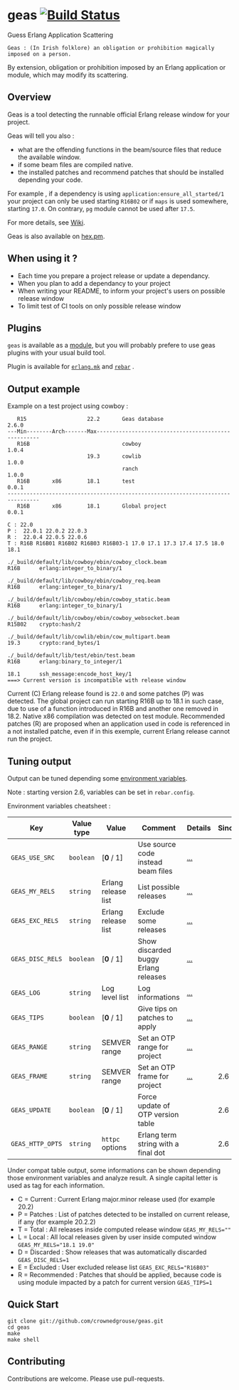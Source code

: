 # geas [![Build Status](https://travis-ci.org/crownedgrouse/geas.svg?branch=master)](https://travis-ci.org/crownedgrouse/geas) #

Guess Erlang Application Scattering

``Geas : (In Irish folklore) an obligation or prohibition magically imposed on a person.``

By extension, obligation or prohibition imposed by an Erlang application or module, which may modify its scattering.

## Overview ##

Geas is a tool detecting the runnable official Erlang release window for your project.

Geas will tell you also :

   - what are the offending functions in the beam/source files that reduce the available window.
   - if some beam files are compiled native.
   - the installed patches and recommend patches that should be installed depending your code.

For example , if a dependency is using ``application:ensure_all_started/1`` your project can only be used starting ``R16B02`` or if ``maps`` is used somewhere, starting ``17.0``. On contrary, ``pg`` module cannot be used after ``17.5``.

For more details, see [Wiki](https://github.com/crownedgrouse/geas/wiki).

Geas is also available on [hex.pm](https://hex.pm/packages/geas).

## When using it ? ##

- Each time you prepare a project release or update a dependancy.
- When you plan to add a dependancy to your project
- When writing your README, to inform your project's users on possible release window
- To limit test of CI tools on only possible release window

## Plugins ##

``geas`` is available as a [module](https://github.com/crownedgrouse/geas/wiki/Module-API), but you will probably prefere to use geas plugins with your usual build tool.

Plugin is available for [`erlang.mk`](https://github.com/crownedgrouse/geas/wiki/Erlang.mk-plugin) and [`rebar`](https://github.com/crownedgrouse/geas/wiki/Rebar-plugins) .

## Output example ##

Example on a test project using cowboy :

```
   R15                   22.2       Geas database                       2.6.0
---Min--------Arch-------Max----------------------------------------------------
   R16B                             cowboy                              1.0.4
                         19.3       cowlib                              1.0.0
                                    ranch                               1.0.0
   R16B       x86        18.1       test                                0.0.1
--------------------------------------------------------------------------------
   R16B       x86        18.1       Global project                      0.0.1

C : 22.0
P :  22.0.1 22.0.2 22.0.3
R :  22.0.4 22.0.5 22.0.6
T : R16B R16B01 R16B02 R16B03 R16B03-1 17.0 17.1 17.3 17.4 17.5 18.0 18.1

./_build/default/lib/cowboy/ebin/cowboy_clock.beam
R16B      erlang:integer_to_binary/1

./_build/default/lib/cowboy/ebin/cowboy_req.beam
R16B      erlang:integer_to_binary/1

./_build/default/lib/cowboy/ebin/cowboy_static.beam
R16B      erlang:integer_to_binary/1

./_build/default/lib/cowboy/ebin/cowboy_websocket.beam
R15B02    crypto:hash/2

./_build/default/lib/cowlib/ebin/cow_multipart.beam
19.3      crypto:rand_bytes/1

./_build/default/lib/test/ebin/test.beam
R16B      erlang:binary_to_integer/1

18.1      ssh_message:encode_host_key/1
===> Current version is incompatible with release window
```

Current (C) Erlang release found is `22.0` and some patches (P) was detected.
The global project can run starting R16B up to 18.1 in such case, due to use of a function introduced in R16B and another one removed in 18.2.
Native x86 compilation was detected on test module.
Recommended patches (R) are proposed when an application used in code is referenced in a not installed patche, even if in this exemple, current Erlang release cannot run the project.

## Tuning output ##

Output can be tuned depending some [environment variables](https://github.com/crownedgrouse/geas/wiki/Tuning-output).

Note : starting version 2.6, variables can be set in `rebar.config`. 

Environment variables cheatsheet :

**Key**          | **Value type** | **Value**             | **Comment**                           | **Details** | **Since** |
-----------------|----------------|-----------------------|---------------------------------------|-------------|--------|
`GEAS_USE_SRC`   | `boolean`      | [**0** / 1]           | Use source code instead beam files    | [...](https://github.com/crownedgrouse/geas/wiki/Tuning-output#using-source-code) | |
`GEAS_MY_RELS`   | `string`       | Erlang release list   | List possible releases                | [...](https://github.com/crownedgrouse/geas/wiki/Tuning-output#listing-possible-releases) | |
`GEAS_EXC_RELS`  | `string`       | Erlang release list   | Exclude some releases                 | [...](https://github.com/crownedgrouse/geas/wiki/Tuning-output#exclude-some-releases) | |
`GEAS_DISC_RELS` | `boolean`      | [**0** / 1]           | Show discarded buggy Erlang releases  | [...](https://github.com/crownedgrouse/geas/wiki/Tuning-output#discard-some-releases) | |
`GEAS_LOG`       | `string`       | Log level list        | Log informations                      | [...](https://github.com/crownedgrouse/geas/wiki/Tuning-output#log-informations) | |
`GEAS_TIPS`      | `boolean`      | [**0** / 1]           | Give tips on patches to apply         | [...](https://github.com/crownedgrouse/geas/wiki/Tuning-output#tips) | |
`GEAS_RANGE`     | `string`       | SEMVER range          | Set an OTP range for project          | [...](https://github.com/crownedgrouse/geas/wiki/SEMVER-range-and-frame) | |
`GEAS_FRAME`     | `string`       | SEMVER range          | Set an OTP frame for project          | [...](https://github.com/crownedgrouse/geas/wiki/SEMVER-range-and-frame) | 2.6 |
`GEAS_UPDATE`    | `boolean`      | [**0** / 1]           | Force update of OTP version table     |            | 2.6 |
`GEAS_HTTP_OPTS` | `string`       | `httpc` options       | Erlang term string with a final dot   |            | 2.6 |


Under compat table output, some informations can be shown depending those environment variables and analyze result.
A single capital letter is used as tag for each information.

   - C = Current : Current Erlang major.minor release used (for example 20.2)
   - P = Patches : List of patches detected to be installed on current release, if any (for example 20.2.2)
   - T = Total   : All releases inside computed release window
      `GEAS_MY_RELS=""`
   - L = Local   : All local releases given by user inside computed window
      `GEAS_MY_RELS="18.1 19.0"`
   - D = Discarded  : Show releases that was automatically discarded
      `GEAS_DISC_RELS=1`
   - E = Excluded  : User excluded release list
      `GEAS_EXC_RELS="R16B03"`
   - R = Recommended : Patches that should be applied, because code is using module impacted by a patch for current version
         `GEAS_TIPS=1`


## Quick Start ##

```
git clone git://github.com/crownedgrouse/geas.git
cd geas
make
make shell
```

## Contributing ##

Contributions are welcome. Please use pull-requests.


